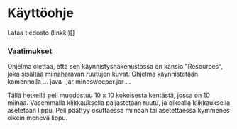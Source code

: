 # Käyttöohje

Lataa tiedosto (linkki)[]

### Vaatimukset

Ohjelma olettaa, että sen käynnistyshakemistossa on kansio "Resources", joka sisältää miinaharavan ruutujen kuvat.
Ohjelma käynnistetään komennolla
...
java -jar minesweeper.jar
...

Tällä hetkellä peli muodostuu 10 x 10 kokoisesta kentästä, jossa on 10 miinaa. Vasemmalla klikkauksella paljastetaan ruutu, ja oikealla klikkauksella asetetaan lippu.
Peli päättyy osuttaessa miinaan tai asetettaessa kymmenes oikein menevä lippu.